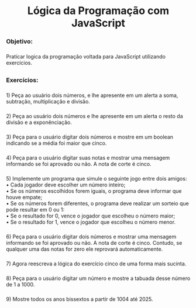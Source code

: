 <h1 align="center">Lógica da Programação com JavaScript</h1>

###

<h3 align="left">Objetivo:</h3>

###

<p align="left">Praticar logica da programação voltada para JavaScript utilizando exercícios.</p>

###

<h2 align="left"></h2>

###

<h3 align="left">Exercícios:</h3>

###

<p align="left">1) Peça ao usuário dois números, e lhe apresente em um alerta a soma,  subtração, multiplicação e divisão.</p>

###

<p align="left">2) Peça ao usuário dois números e lhe apresente em um alerta o resto da divisão e a exponênciação.</p>

###

<p align="left">3) Peça para o usuário digitar dois números e mostre em um boolean indicando se a média foi maior que cinco.</p>

###

<p align="left">4) Peça para o usuário digitar suas notas e mostrar uma mensagem informando se foi aprovado ou não. A nota de corte é cinco.</p>

###

<p align="left">5) Implemente um programa que simule o seguinte jogo entre dois amigos:<br>• Cada jogador deve escolher um número inteiro;<br>• Se os números escolhidos forem iguais, o programa deve informar que houve empate;<br>• Se os números forem diferentes, o programa deve realizar um sorteio que pode resultar em 0 ou 1:<br>  • Se o resultado for 0, vence o jogador que escolheu o número maior;<br>• Se o resultado for 1, vence o jogador que escolheu o número menor.</p>

###

<p align="left">6) Peça para o usuário digitar dois números e mostrar uma mensagem informando se foi aprovado ou não. A nota de corte é cinco. Contudo, se qualquer uma das notas for zero ele reprovará automaticamente.</p>

###

<p align="left">7) Agora reescreva a lógica do exercício cinco de uma forma mais sucinta.</p>

###

<p align="left">8) Peça para o usuário digitar um número e mostre a tabuada desse número de 1 a 1000.</p>

###

<p align="left">9) Mostre todos os anos bissextos a partir de 1004 até 2025.</p>

###
